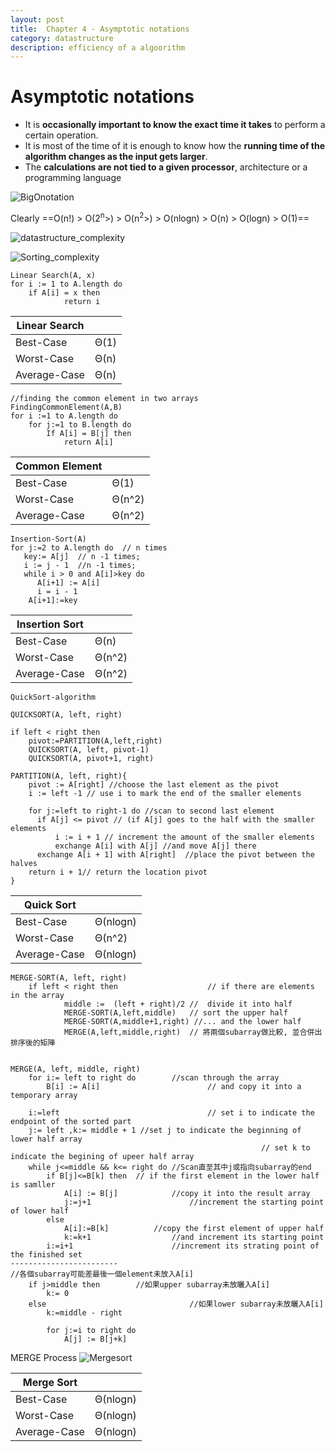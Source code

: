 ```yaml
---
layout: post
title:  Chapter 4 - Asymptotic notations
category: datastructure
description: efficiency of a algoorithm
---
```


# Asymptotic notations


- It is **occasionally important to know the exact time it takes** to perform a certain operation.
- It is most of the time of it  is enough to know how the **running time of the algorithm changes as the input gets larger**.
- The **calculations are not tied to a given processor**, architecture or a programming language



![BigOnotation](https://i.imgur.com/UYCBsJV.png)

Clearly
==O(n!) > O(2<sup>n</sup>>) > O(n<sup>2</sup>>) > O(nlogn) > O(n) > O(logn) > O(1)==



![datastructure_complexity](/Users/billy/Documents/Learning_Notes/Data_Structures/images/datastructure_complexity.png)

![Sorting_complexity](https://i.imgur.com/jIfYUL1.png)

```pseudocode
Linear Search(A, x)
for i := 1 to A.length do
	if A[i] = x then 
			return i 
```

| Linear Search |      |
| ------------- | ---- |
| Best-Case     | Θ(1) |
| Worst-Case    | Θ(n) |
| Average-Case  | Θ(n) |


```pseudocode
//finding the common element in two arrays
FindingCommonElement(A,B)
for i :=1 to A.length do
	for j:=1 to B.length do
		If A[i] = B[j] then
			return A[i]
```
| Common Element |        |
| -------------- | ------ |
| Best-Case      | Θ(1)   |
| Worst-Case     | Θ(n^2) |
| Average-Case   | Θ(n^2) |



```pseudocode
Insertion-Sort(A)
for j:=2 to A.length do  // n times
   key:= A[j]  // n -1 times;
   i := j - 1  //n -1 times;
   while i > 0 and A[i]>key do 
      A[i+1] := A[i]
      i = i - 1
	A[i+1]:=key
```

| Insertion Sort |        |
| -------------- | ------ |
| Best-Case      | Θ(n)   |
| Worst-Case     | Θ(n^2) |
| Average-Case   | Θ(n^2) |



``` pseudocode
QuickSort-algorithm

QUICKSORT(A, left, right)

if left < right then
	pivot:=PARTITION(A,left,right)
	QUICKSORT(A, left, pivot-1)
	QUICKSORT(A, pivot+1, right)
	
PARTITION(A, left, right){
	pivot := A[right] //choose the last element as the pivot
	i := left -1 // use i to mark the end of the smaller elements
	
	for j:=left to right-1 do //scan to second last element
      if A[j] <= pivot // (if A[j] goes to the half with the smaller elements
          i := i + 1 // increment the amount of the smaller elements
          exchange A[i] with A[j] //and move A[j] there
      exchange A[i + 1] with A[right]  //place the pivot between the halves
	return i + 1// return the location pivot
}
```

| Quick Sort |     	   |
| -------------- | ------ |
| Best-Case      | Θ(nlogn) |
| Worst-Case     | Θ(n^2) |
| Average-Case   | Θ(nlogn) |


``` pseudocode
MERGE-SORT(A, left, right)
	if left < right then  					// if there are elements in the array
			middle :=  (left + right)/2 //	divide it into half
			MERGE-SORT(A,left,middle) 	// sort the upper half
			MERGE-SORT(A,middle+1,right) //... and the lower half
			MERGE(A,left,middle,right)	// 將兩個subarray做比較, 並合併出排序後的矩陣


MERGE(A, left, middle, right)
	for i:= left to right do 		//scan through the array
		B[i] := A[i] 						// and copy it into a temporary array
	
	i:=left									// set i to indicate the endpoint of the sorted part
	j:= left ,k:= middle + 1 //set j to indicate the beginning of lower half array
														// set k to indicate the begining of upeer half array
	while j<=middle && k<= right do	//Scan直至其中j或指向subarray的end
		if B[j]<=B[k] then  // if the first element in the lower half is samller 
			A[i] := B[j]			//copy it into the result array
			j:=j+1						//increment the starting point of lower half
		else
			A[i]:=B[k]			//copy the first element of upper half
			k:=k+1					//and increment its starting point
		i:=i+1						//increment its strating point of the finished set
------------------------
//各個subarray可能差最後一個element未放入A[i]
	if j>middle then   		//如果upper subarray未放曬入A[i]
		k:= 0
	else 								//如果lower subarray未放曬入A[i]
		k:=middle - right
		
		for j:=i to right do
			A[j] := B[j+k]
```

MERGE Process
![Mergesort](https://i.imgur.com/GdS3RSh.png)

| Merge Sort |     	   |
| -------------- | ------ |
| Best-Case      | Θ(nlogn) |
| Worst-Case     | Θ(nlogn) |
| Average-Case   | Θ(nlogn) |

